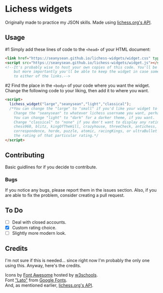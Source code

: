 # Lichess widgets
Originally made to practice my JSON skills. Made using [lichess.org's API](https://github.com/ornicar/lila#http-api).

## Usage
#1 Simply add these lines of code to the `<head>` of your HTML document:

```html
<link href="https://seanysean.github.io/lichess-widgets/widget.css" type="text/css" rel="stylesheet">
<script src="https://seanysean.github.io/lichess-widgets/widget.js"></script>
<!--It's probably wise to host your own copies of this code. You'll be able to change it,
    but more importantly you'll be able to keep the widget in case something happens
    to either of the links.-->
```
#2 Find the place in the `<body>` of your code where you want the widget. Change the following code to your liking, then add it to where you want.
```html
<script>
  lichess_widget("large","seanysean","light","classical");
  /*You can change the "large" to "small" if you'd like your widget to be smaller.
    Change the "seanysean" to whatever lichess username you want, perhaps your own.
    You can change "light" to "dark" for a darker theme, if you want.
    Change "classical" to "none" if you don't want to display any ratings,
    chess960, blitz, kingOfTheHill, crazyhouse, threeCheck, antichess, bullet,
    correspondence, horde, puzzle, atomic, racingKings, or ultraBullet to get 
    the rating of that particular rating.*/
</script>
```
## Contributing

Basic guidlines for if you decide to contribute.

### Bugs
If you notice any bugs, please report them in the issues section. Also, if you are able to fix the problem, consider creating a pull request.

## To Do
- [ ] Deal with closed accounts.
- [x] Custom rating choice.
- [ ] Slightly more modern look.

## Credits
I'm not sure if this is needed... since right now I'm probably the only one using this. Anyway, here's the credits.

Icons by [Font Awesome](http://fontawesome.io/) hosted by [w3schools](https://www.w3schools.com/icons/fontawesome_icons_intro.asp).<br>
Font ["Lato"](https://fonts.googleapis.com/css?family=Lato) from [Google Fonts](https://fonts.google.com/).<br>
And, as mentioned earlier, [lichess.org's API](https://github.com/ornicar/lila#http-api).
